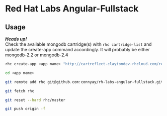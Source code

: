 # Red Hat Labs Angular-Fullstack

## Usage

***Heads up!***  
Check the available mongodb cartridge(s) with `rhc cartridge-list` and update the create-app command accordingly. It will probably be either mongodb-2.2 or mongodb-2.4

```bash
rhc create-app <app name> "http://cartreflect-claytondev.rhcloud.com/reflect?github=connyay/openshift-node-diy" mongodb-<v>
```

```bash
cd <app name>
```

```bash
git remote add rhc git@github.com:connyay/rh-labs-angular-fullstack.git
```

```bash
git fetch rhc
```

```bash
git reset --hard rhc/master
```

```bash
git push origin -f
```
